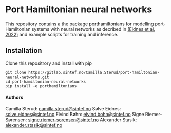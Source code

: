 # Port Hamiltonian neural networks

This repository contains a the package porthamiltonians for modelling port-Hamiltonian systems with neural networks as decribed in [(Eidnes et al. 2022)](https://arxiv.org/pdf/2206.02660.pdf) and example scripts for training and inference.

## Installation

Clone this repositrory and install with pip

```
git clone https://gitlab.sintef.no/Camilla.Sterud/port-hamiltonian-neural-networks.git
cd port-hamiltonian-neural-networks
pip install -e porthamiltonians
```


#### Authors
Camilla Sterud: camilla.sterud@sintef.no
Sølve Eidnes: solve.eidnes@sintef.no
Eivind Bøhn: eivind.bohn@sintef.no
Signe Riemer-Sørensen: signe.riemer-sorensen@sintef.no
Alexander Stasik: alexander.stasik@sintef.no
